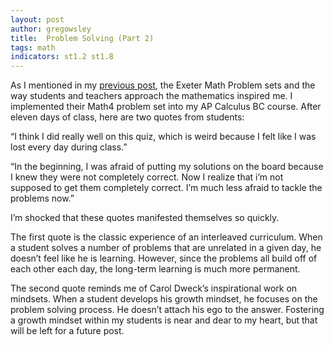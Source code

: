 ```yaml
---
layout: post
author: gregowsley
title:  Problem Solving (Part 2)
tags: math
indicators: st1.2 st1.8
---
```

	
As I mentioned in my [previous post](/2015/08/15/Problem-Solving.html), the Exeter Math Problem sets and the way students and teachers approach the mathematics inspired me. I implemented their Math4 problem set into my AP Calculus BC course.  After eleven days of class, here are two quotes from students:

“I think I did really well on this quiz, which is weird because I felt like I was lost every day during class.”

“In the beginning, I was afraid of putting my solutions on the board because I knew they were not completely correct. Now I realize that i’m not supposed to get them completely correct. I’m much less afraid to tackle the problems now.”

I’m shocked that these quotes manifested themselves so quickly. 

The first quote is the classic experience of an interleaved curriculum. When a student solves a number of problems that are unrelated in a given day, he doesn’t feel like he is learning. However, since the problems all build off of each other each day, the long-term learning is much more permanent. 

The second quote reminds me of Carol Dweck’s inspirational work on mindsets. When a student develops his growth mindset, he focuses on the problem solving process. He doesn’t attach his ego to the answer. Fostering a growth mindset within my students is near and dear to my heart, but that will be left for a future post.
